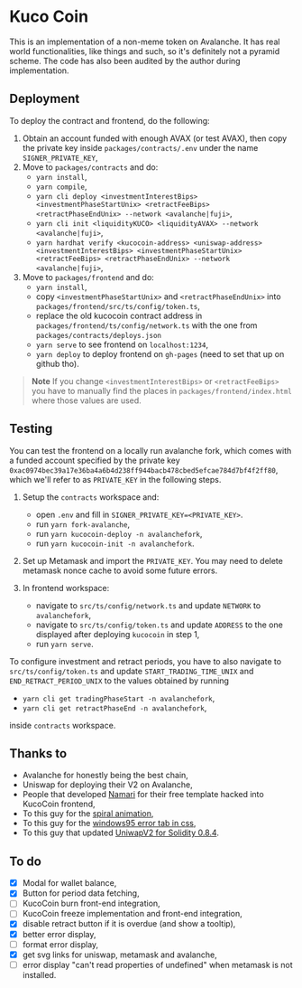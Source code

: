 # Kuco Coin

This is an implementation of a non-meme token on Avalanche. It has real world functionalities, like things and such, so it's definitely not a pyramid scheme. The code has also been audited by the author during implementation.

## Deployment

To deploy the contract and frontend, do the following:

1. Obtain an account funded with enough AVAX (or test AVAX), then copy the private key inside `packages/contracts/.env` under the name `SIGNER_PRIVATE_KEY`,
1. Move to `packages/contracts` and do:
    - `yarn install`,
    - `yarn compile`,
    - `yarn cli deploy <investmentInterestBips> <investmentPhaseStartUnix> <retractFeeBips> <retractPhaseEndUnix> --network <avalanche|fuji>`,
    - `yarn cli init <liquidityKUCO> <liquidityAVAX> --network <avalanche|fuji>`,
    - `yarn hardhat verify <kucocoin-address> <uniswap-address> <investmentInterestBips> <investmentPhaseStartUnix> <retractFeeBips> <retractPhaseEndUnix> --network <avalanche|fuji>`,
1. Move to `packages/frontend` and do:
    - `yarn install`,
    - copy `<investmentPhaseStartUnix>` and `<retractPhaseEndUnix>` into `packages/frontend/src/ts/config/token.ts`,
    - replace the old kucocoin contract address in `packages/frontend/ts/config/network.ts` with the one from `packages/contracts/deploys.json`
    - `yarn serve` to see frontend on `localhost:1234`,
    - `yarn deploy` to deploy frontend on `gh-pages` (need to set that up on github tho).

> **Note**
> If you change `<investmentInterestBips>` or `<retractFeeBips>` you have to manually find the places in `packages/frontend/index.html` where those values are used.

## Testing

You can test the frontend on a locally run avalanche fork, which comes with a funded account specified by the private key `0xac0974bec39a17e36ba4a6b4d238ff944bacb478cbed5efcae784d7bf4f2ff80`, which we'll refer to as `PRIVATE_KEY` in the following steps.

1. Setup the `contracts` workspace and:
    - open `.env` and fill in `SIGNER_PRIVATE_KEY=<PRIVATE_KEY>`.
    - run `yarn fork-avalanche`,
    - run `yarn kucocoin-deploy -n avalanchefork`,
    - run `yarn kucocoin-init -n avalanchefork`.

1. Set up Metamask and import the `PRIVATE_KEY`. You may need to delete metamask nonce cache to avoid some future errors.
1. In frontend workspace:
    - navigate to `src/ts/config/network.ts` and update `NETWORK` to `avalanchefork`,
    - navigate to `src/ts/config/token.ts` and update `ADDRESS` to the one displayed after deploying `kucocoin` in step 1,
    - run `yarn serve`.

To configure investment and retract periods, you have to also navigate to `src/ts/config/token.ts` and update `START_TRADING_TIME_UNIX` and `END_RETRACT_PERIOD_UNIX` to the values obtained by running
- `yarn cli get tradingPhaseStart -n avalanchefork`,
- `yarn cli get retractPhaseEnd -n avalanchefork`,

inside `contracts` workspace.

## Thanks to
- Avalanche for honestly being the best chain,
- Uniswap for deploying their V2 on Avalanche,
- People that developed [Namari](https://onepagelove.com/namari) for their free template hacked into KucoCoin frontend,
- To this guy for the [spiral animation](https://jsfiddle.net/j08691/CKWrN/),
- To this guy for the [windows95 error tab in css](https://codepen.io/jkantner/pen/oNypPOZ),
- To this guy that updated [UniwapV2 for Solidity 0.8.4](https://github.com/islishude/uniswapv2-solc0.8).

## To do
- [x] Modal for wallet balance,
- [x] Button for period data fetching,
- [ ] KucoCoin burn front-end integration,
- [ ] KucoCoin freeze implementation and front-end integration,
- [x] disable retract button if it is overdue (and show a tooltip),
- [x] better error display,
- [ ] format error display,
- [x] get svg links for uniswap, metamask and avalanche,
- [ ] error display "can't read properties of undefined" when metamask is not installed.
